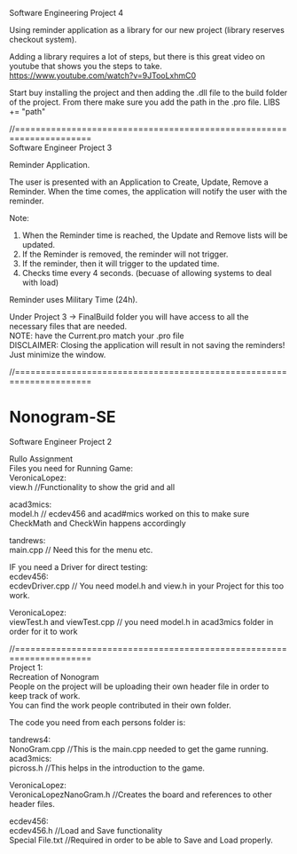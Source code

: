 Software Engineering Project 4 <br />

Using reminder application as a library for our new project (library reserves checkout system).<br />

Adding a library requires a lot of steps, but there is this great video on youtube that shows you the steps to take. <br /> https://www.youtube.com/watch?v=9JTooLxhmC0 <br />

Start buy installing the project and then adding the .dll file to the build folder of the project. From there make sure you add the path in the .pro file. LIBS += "path"


//=====================================================================<br />
Software Engineer Project 3 <br />

Reminder Application. <br />

The user is presented with an Application to Create, Update, Remove a Reminder. When the time comes, the application will notify the user with the reminder.<br />

Note:<br />
1. When the Reminder time is reached, the Update and Remove lists will be updated. <br />
2. If the Reminder is removed, the reminder will not trigger. <br />
3. If the reminder, then it will trigger to the updated time. <br />
4. Checks time every 4 seconds. (becuase of allowing systems to deal with load) <br />

Reminder uses Military Time (24h).

Under Project 3 -> FinalBuild folder you will have access to all the necessary files that are needed. <br />
NOTE: have the Current.pro match your .pro file <br />
DISCLAIMER: Closing the application will result in not saving the reminders! Just minimize the window.

//=====================================================================<br />
# Nonogram-SE
Software Engineer Project 2

Rullo Assignment <br />
Files you need for Running Game: <br />
VeronicaLopez: <br />
view.h  //Functionality to show the grid and all<br />

acad3mics: <br />
model.h // ecdev456 and acad#mics worked on this to make sure CheckMath and CheckWin happens accordingly <br />

tandrews:<br />
main.cpp  // Need this for the menu etc.<br />

IF you need a Driver for direct testing:<br />
ecdev456: <br />
ecdevDriver.cpp   // You need model.h and view.h in your Project for this too work.<br />

VeronicaLopez:<br />
viewTest.h and viewTest.cpp // you need model.h in acad3mics folder in order for it to work<br />

//=====================================================================<br />
Project 1: <br />
Recreation of Nonogram <br />
People on the project will be uploading their own header file in order to keep track of work.<br />
You can find the work people contributed in their own folder.<br />

The code you need from each persons folder is:<br />

tandrews4:<br />
NonoGram.cpp  //This is the main.cpp needed to get the game running.
<br />
acad3mics:<br />
picross.h   //This helps in the introduction to the game.<br />

VeronicaLopez:<br />
VeronicaLopezNanoGram.h   //Creates the board and references to other header files.<br />

ecdev456:<br />
ecdev456.h  //Load and Save functionality<br />
Special File.txt    //Required in order to be able to Save and Load properly.<br />

